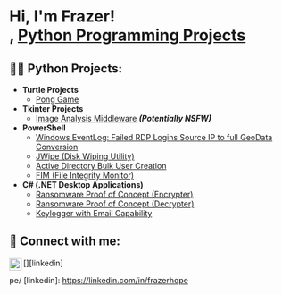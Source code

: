 <h1>Hi, I'm Frazer! <br/><a href="https://github.com/frazerhope"></a>, <a href="https://www.linkedin.com/in/frazer-hope/">Python Programming Projects</a></h1>

<h2>👨‍💻 Python Projects:</h2>

- <b>Turtle Projects</b>
  - [Pong Game](https://github.com/frazerhope/pong_game)
- <b>Tkinter Projects</b>
  - [Image Analysis Middleware](https://github.com/frazerhope/4chan-Image-Analysis-Middleware-C964) <b><i>(Potentially NSFW)</b></i>
- <b>PowerShell</b>
  - [Windows EventLog: Failed RDP Logins Source IP to full GeoData Conversion](https://github.com/frazerhope/Sentinel-Lab)
  - [JWipe (Disk Wiping Utility)](https://github.com/frazerhope/Jwipe.PowerShell)
  - [Active Directory Bulk User Creation](https://github.com/frazerhope/AD_PS)
  - [FIM (File Integrity Monitor)](https://github.com/frazerhope/PowerShell-Integrity-FIM)
- <b>C# (.NET Desktop Applications)</b>
  - [Ransomware Proof of Concept (Encrypter)](https://github.com/frazerhope/EncrypterPOC)
  - [Ransomware Proof of Concept (Decrypter)](https://github.com/frazerhope/DecrypterPOC)
  - [Keylogger with Email Capability](https://github.com/frazerhope/Key-Logger-With-Email)

<h2> 🤳 Connect with me:</h2>


[<img align="left" alt="frazerhope | LinkedIn" width="22px" src="https://cdn.jsdelivr.net/npm/simple-icons@v3/icons/linkedin.svg" />][linkedin]


pe/
[linkedin]: https://linkedin.com/in/frazerhope

<!--
**frazerhope/frazerhope** is a ✨ _special_ ✨ repository because its `README.md` (this file) appears on your GitHub profile.
